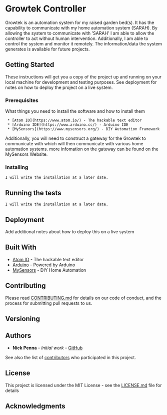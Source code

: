 # Growtek Controller

Growtek is an automation system for my raised garden bed(s). It has the capability to communicate with my home automation system (SARAH). By allowing
the system to communicate with 'SARAH' I am able to allow the controller to act without human intervention. Additionally, I am able to
control the system and monitor it remotely. The information/data the system generates is available for future projects.

## Getting Started

These instructions will get you a copy of the project up and running on your local machine for development and testing purposes. See deployment for notes on how to deploy the project on a live system.

### Prerequisites

What things you need to install the software and how to install them

```
 * [Atom IO](https://www.atom.io/) - The hackable text editor
 * [Arduino IDE](https://www.arduino.cc/) - Arduino IDE
 * [MySensors](https://www.mysensors.org/) - DIY Automation Framework
```
Additionally, you will need to construct a gateway for the Growtek to communicate with which will then communicate with various home automation systems.
more infomation on the gateway can be found on the MySensors Website.

### Installing

 ```
 I will write the installation at a later date.
 ```

## Running the tests

```
I will write the installation at a later date.
```

## Deployment

Add additional notes about how to deploy this on a live system

## Built With

* [Atom IO](https://www.atom.io/) - The hackable text editor
* [Arduino](https://www.arduino.cc/) - Powered by Arduino
* [MySensors](https://www.mysensors.org) - DIY Home Automation

## Contributing

Please read [CONTRIBUTING.md](https://github.com/kaniick/Growtek-Controller/blob/master/CONTRIBUTING.md) for details on our code of conduct, and the process for submitting pull requests to us.

## Versioning


## Authors

* **Nick Penna** - *Initial work* - [GitHub](https://github.com/Kaniick)

See also the list of [contributors](https://github.com/your/project/contributors) who participated in this project.

## License

This project is licensed under the MIT License - see the [LICENSE.md](LICENSE.md) file for details

## Acknowledgments
